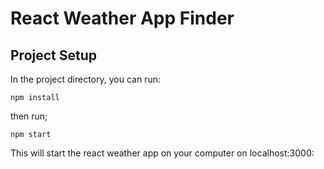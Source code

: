 # React Weather App Finder

## Project Setup

In the project directory, you can run:
```
npm install
```

then run;
```
npm start
```

This will start the react weather app on your computer on localhost:3000: